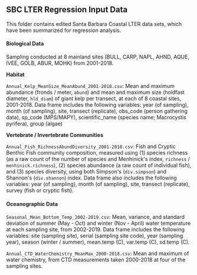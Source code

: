 ## SBC LTER Regression Input Data

This folder contains edited Santa Barbara Coastal LTER data sets, which have been summarized for regression analysis.


#### Biological Data

Sampling conducted at 8 mainland sites (BULL, CARP, NAPL, AHND, AQUE, IVEE, GOLB, ABUR, MOHK) from 2001-2018. 


**Habitat**

`Annual_Kelp_MeanSize_MeanAbund_2001-2018.csv`: Mean and maximum abundance (fronds / meter, `abund`) and mean and maximum size (holdfast diameter, `hld_diam`) of giant kelp per transect, at each of 8 coastal sites, 2001-2018. Data frame includes the following variables: year (of sampling), month (of sampling), site, transect (replicate), obs_code (person gathering data), sp_code (MPS/MAPY), scientific_name (species name; Macrocystis pyrifera), group (algae)
<br>

**Vertebrate / Invertebrate Communities**

`Annual_Fish_RichnessAbundDiversity_2001-2018.csv`: Fish and Cryptic Benthic Fish community composition, measured using (1) species richness (as a raw count of the number of species and Menhinick's index, `richness` / `menhinick.richness`), (2) species abundance (a raw count of individual fish), and (3) species diversity, using both Simpson's (`div.simpson`) and Shannon's (`div.shannon`) index. Data frame also includes the following variables: year (of sampling), month (of sampling), site, transect (replicate), survey (fish or cryptic fish).


#### Oceanographic Data

`Seasonal_Mean_Bottom_Temp_2002-2019.csv`: Mean, variance, and standard deviation of summer (May - Oct) and winter (Nov - April) water temperature at each sampling site, from 2002-2019. Data frame includes the following variables: site (sampling site), serial (sampling site code), year (sampling year), season (winter / summer), mean.temp (C), var.temp (C), sd.temp (C).

`Annual_CTD_WaterChemistry_MeanMax_2000-2018.csv`: Mean and maximum of water chemistry, from CTD measurements taken 2000-2018 at four of the sampling sites.
